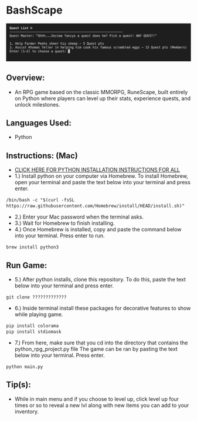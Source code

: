 # BashScape

![img!](./READMEimg.png)

## Overview:

- An RPG game based on the classic MMORPG, RuneScape, built entirely on Python where players can level up their stats, experience quests, and unlock milestones.
## Languages Used:

- Python

## Instructions: (Mac)
- <a href="https://realpython.com/installing-python/#how-to-install-from-homebrew" target="_blank" rel="noreferrer">CLICK HERE FOR PYTHON INSTALLATION INSTRUCTIONS FOR ALL</a>
- 1.) Install python on your computer via Homebrew. To install Homebrew, open your terminal and paste the text below into your terminal and press enter.
```
/bin/bash -c "$(curl -fsSL https://raw.githubusercontent.com/Homebrew/install/HEAD/install.sh)"
```
- 2.) Enter your Mac password when the terminal asks.
- 3.) Wait for Homebrew to finish installing.
- 4.) Once Homebrew is installed, copy and paste the command below into your terminal. Press enter to run.
```
brew install python3
```

## Run Game:
- 5.) After python installs, clone this repository. To do this, paste the text below into your terminal and press enter.
```
git clone ?????????????
```
- 6.) Inside terminal install these packages for decorative features to show while playing game.
```
pip install colorama
pip install stdiomask
```
- 7.) From here, make sure that you cd into the directory that contains the python_rpg_project.py file
The game can be ran by pasting the text below into your terminal. Press enter.
```
python main.py
```

## Tip(s):
- While in main menu and if you choose to level up, click level up four times or so to reveal a new lvl along with new items you can add to your inventory. 


